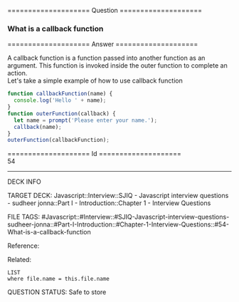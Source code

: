 ==================== Question ====================  

### What is a callback function  

==================== Answer ====================  

A callback function is a function passed into another function as an argument.
This function is invoked inside the outer function to complete an action.  
Let's take a simple example of how to use callback function

```javascript
function callbackFunction(name) {
  console.log('Hello ' + name);
}
function outerFunction(callback) {
  let name = prompt('Please enter your name.');
  callback(name);
}
outerFunction(callbackFunction);
```

==================== Id ====================  
54

---

DECK INFO

TARGET DECK: Javascript::Interview::SJIQ - Javascript interview questions - sudheer jonna::Part I - Introduction::Chapter 1 - Interview Questions

FILE TAGS: #Javascript::#Interview::#SJIQ-Javascript-interview-questions-sudheer-jonna::#Part-I-Introduction::#Chapter-1-Interview-Questions::#54-What-is-a-callback-function

Reference:

Related:

```dataview
LIST
where file.name = this.file.name
```

QUESTION STATUS: Safe to store

